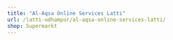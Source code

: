```yaml
---
title: "Al-Aqsa Online Services Latti"
url: /latti-udhampur/al-aqsa-online-services-latti/
shop: Supermarkt
---
```

